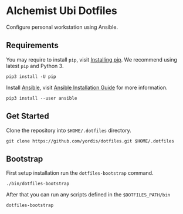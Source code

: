 # Alchemist Ubi Dotfiles

Configure personal workstation using Ansible.

## Requirements

You may require to install `pip`, visit [Installing pip]. We recommend using
latest `pip` and Python 3.

```shell
pip3 install -U pip
```

Install [Ansible](https://www.ansible.com/), visit [Ansible
Installation Guide] for more information.

```shell
pip3 install --user ansible
```

## Get Started

Clone the repository into `$HOME/.dotfiles` directory.

```shell
git clone https://github.com/yordis/dotfiles.git $HOME/.dotfiles
```

## Bootstrap

First setup installation run the `dotfiles-bootstrap` command.

```shell
./bin/dotfiles-bootstrap
```

After that you can run any scripts defined in the `$DOTFILES_PATH/bin`

```shell
dotfiles-bootstrap
```

[Ansible Installation Guide]: https://docs.ansible.com/ansible/latest/installation_guide/intro_installation.html
[Installing pip]: https://pip.pypa.io/en/stable/installing/